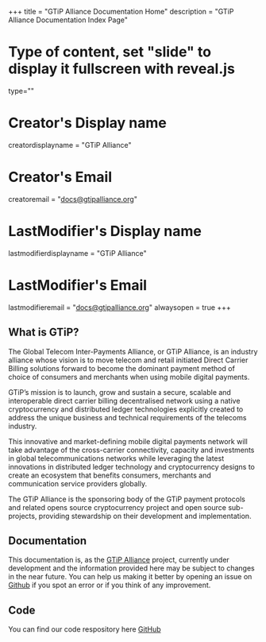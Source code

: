 +++
title = "GTiP Alliance Documentation Home"
description = "GTiP Alliance Documentation Index Page"
# Type of content, set "slide" to display it fullscreen with reveal.js
type=""
# Creator's Display name
creatordisplayname = "GTiP Alliance"
# Creator's Email
creatoremail = "docs@gtipalliance.org"
# LastModifier's Display name
lastmodifierdisplayname = "GTiP Alliance"
# LastModifier's Email
lastmodifieremail = "docs@gtipalliance.org"
alwaysopen = true
+++

<section>
<h2 id="what-is-qredo">What is GTiP?</h2>
<p>The Global Telecom Inter-Payments Alliance, or GTiP Alliance, is an industry alliance whose vision is to move telecom and retail initiated Direct Carrier Billing solutions forward to become the dominant payment method of choice of consumers and merchants when using mobile digital payments.

GTiP’s mission is to launch, grow and sustain a secure, scalable and interoperable direct carrier billing decentralised network using a native cryptocurrency and distributed ledger technologies explicitly created to address the unique business and technical requirements of the telecoms industry.

This innovative and market-defining mobile digital payments network will take advantage of the cross-carrier connectivity, capacity and investments in global telecommunications networks while leveraging the latest innovations in distributed ledger technology and cryptocurrency designs to create an ecosystem that benefits consumers, merchants and communication service providers globally.

The GTiP Alliance is the sponsoring body of the GTiP payment protocols and related opens source cryptocurrency project and open source sub-projects, providing stewardship on their development and implementation.</p>

<h2 id="documentation">Documentation</h2>
<p>This documentation is, as the <a href="https://gtipalliance.org/">GTiP Alliance</a> project, currently under development and the
information provided here may be subject to changes in the near future. You can help us making it better by opening an
issue on <a href="https://github.com/GTiP-Alliance/GTiP-Documentation/issues">Github</a> if you spot an error or if you think of any
improvement.</p>

<h2 id="repo-link">Code</h2>
<p>You can find our code respository here <a href = "https://github.com/GTiP-Alliance">GitHub</a></p>

</section>
